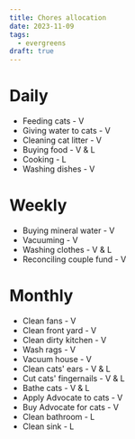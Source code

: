 ```yaml
---
title: Chores allocation
date: 2023-11-09
tags:
  - evergreens
draft: true
---
```

# Daily

- Feeding cats - V
- Giving water to cats - V
- Cleaning cat litter - V
- Buying food - V & L
- Cooking - L
- Washing dishes - V

# Weekly

- Buying mineral water - V
- Vacuuming - V
- Washing clothes - V & L
- Reconciling couple fund - V

# Monthly

- Clean fans - V
- Clean front yard - V
- Clean dirty kitchen - V
- Wash rags - V
- Vacuum house - V
- Clean cats' ears - V & L
- Cut cats' fingernails - V & L
- Bathe cats - V & L
- Apply Advocate to cats - V
- Buy Advocate for cats - V
- Clean bathroom - L
- Clean sink - L